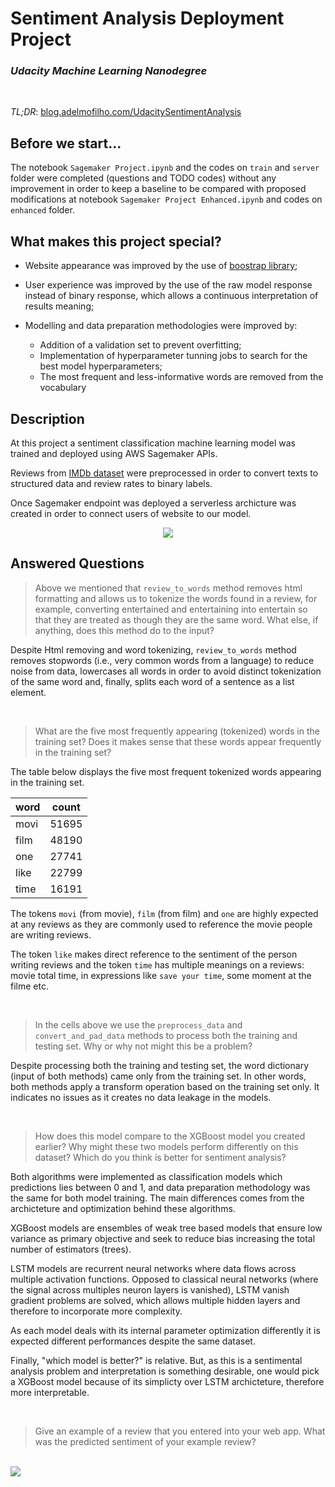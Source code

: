 # Sentiment Analysis Deployment Project
### *Udacity Machine Learning Nanodegree*

<br>

*TL;DR*: [blog.adelmofilho.com/UdacitySentimentAnalysis](blog.adelmofilho.com/UdacitySentimentAnalysis)

## Before we start...

The notebook `Sagemaker Project.ipynb` and the codes on `train` and `server` folder were completed (questions and TODO codes) without any improvement in order to keep a baseline to be compared with proposed modifications at notebook `Sagemaker Project Enhanced.ipynb` and codes on `enhanced` folder.

## What makes this project special?

- Website appearance was improved by the use of [boostrap library](https://getbootstrap.com/);

- User experience was improved by the use of the raw model response instead of binary response, which allows a continuous interpretation of results meaning;

- Modelling and data preparation methodologies were improved by:

    - Addition of a validation set to prevent overfitting;
    - Implementation of hyperparameter tunning jobs to search for the best model hyperparameters;
    - The most frequent and less-informative words are removed from the vocabulary

## Description

At this project a sentiment classification machine learning model was trained and deployed using AWS Sagemaker APIs. 

Reviews from [IMDb dataset](http://ai.stanford.edu/~amaas/data/sentiment/) were preprocessed in order to convert texts to structured data and review rates to binary labels.

Once Sagemaker endpoint was deployed a serverless archicture was created in order to connect users of website to our model.

<center>
<img src="https://i.imgur.com/89xoYJv.png">
</center>

## Answered Questions

> Above we mentioned that `review_to_words` method removes html formatting and allows us to tokenize the words found in a review, for example, converting entertained and entertaining into entertain so that they are treated as though they are the same word. What else, if anything, does this method do to the input?

Despite Html removing and word tokenizing, `review_to_words` method removes stopwords (i.e., very common words from a language) to reduce noise from data, lowercases all words in order to avoid distinct tokenization of the same word and, finally, splits each word of a sentence as a list element.

<br>

> What are the five most frequently appearing (tokenized) words in the training set? Does it makes sense that these words appear frequently in the training set?

The table below displays the five most frequent tokenized words appearing in the training set.

| word | count |
|------|-------|
| movi | 51695 |
| film | 48190 |
| one  | 27741 |
| like | 22799 |
| time | 16191 |

The tokens `movi` (from movie), `film` (from film) and `one` are highly expected at any reviews as they are commonly used to reference the movie people are writing reviews.

The token `like` makes direct reference to the sentiment of the person writing reviews and the token `time` has multiple meanings on a reviews: movie total time, in expressions like `save your time`, some moment at the filme etc.

<br>

> In the cells above we use the `preprocess_data` and `convert_and_pad_data` methods to process both the training and testing set. Why or why not might this be a problem?

Despite processing both the training and testing set, the word dictionary (input of both methods) came only from the training set. In other words, both methods apply a transform operation based on the training set only. It indicates no issues as it creates no data leakage in the models.

<br>

> How does this model compare to the XGBoost model you created earlier? Why might these two models perform differently on this dataset? Which do you think is better for sentiment analysis?

Both algorithms were implemented as classification models which predictions lies between 0 and 1, and data preparation methodology was the same for both model training. The main differences comes from the archicteture and optimization behind these algorithms.

XGBoost models are ensembles of weak tree based models that ensure low variance as primary objective and seek to reduce bias increasing the total number of estimators (trees). 

LSTM models are recurrent neural networks where data flows across multiple activation functions. Opposed to classical neural networks (where the signal across multiples neuron layers is vanished), LSTM vanish gradient problems are solved, which allows multiple hidden layers and therefore to incorporate more complexity.

As each model deals with its internal parameter optimization differently it is expected different performances despite the same dataset.

Finally, "which model is better?" is relative. But, as this is a sentimental analysis problem and interpretation is something desirable, one would pick a XGBoost model because of its simplicty over LSTM archicteture, therefore more interpretable.

<br>

> Give an example of a review that you entered into your web app. What was the predicted sentiment of your example review?

<br>

<img src="https://i.imgur.com/OOShk8E.gif">